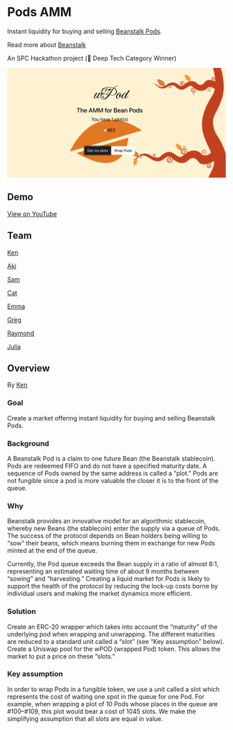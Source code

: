 # Pods AMM
Instant liquidity for buying and selling [Beanstalk Pods](https://bean.money/).

Read more about [Beanstalk](https://bean.money/docs/beanstalk.pdf)

An SPC Hackathon project (🥇 Deep Tech Category Winner)

![alt text](https://github.com/jw122/bean-pods/blob/main/public/screenshot-ui.png)

## Demo
[View on YouTube](https://youtu.be/HkYmaVIzVUs)


## Team
[Ken](https://twitter.com/kenadia)

[Aki](https://twitter.com/heyitaki)

[Sam](https://twitter.com/samclearman)

[Cat](https://twitter.com/0xcatwu)

[Emma](https://twitter.com/emmaytang)

[Greg](https://twitter.com/gkossakowski)

[Raymond](https://twitter.com/raymondzhong)

[Julia](https://twitter.com/thejuliawu)

## Overview
By [Ken](https://github.com/Kenadia)
### Goal

Create a market offering instant liquidity for buying and selling Beanstalk Pods.

### Background
A Beanstalk Pod is a claim to one future Bean (the Beanstalk stablecoin). Pods are redeemed FIFO and do not have a specified maturity date. A sequence of Pods owned by the same address is called a “plot.” Pods are not fungible since a pod is more valuable the closer it is to the front of the queue.

### Why
Beanstalk provides an innovative model for an algorithmic stablecoin, whereby new Beans (the stablecoin) enter the supply via a queue of Pods. The success of the protocol depends on Bean holders being willing to “sow” their beans, which means burning them in exchange for new Pods minted at the end of the queue.

Currently, the Pod queue exceeds the Bean supply in a ratio of almost 8:1, representing an estimated waiting time of about 9 months between “sowing” and “harvesting.” Creating a liquid market for Pods is likely to support the health of the protocol by reducing the lock-up costs borne by individual users and making the market dynamics more efficient.

### Solution
Create an ERC-20 wrapper which takes into account the “maturity” of the underlying pod when wrapping and unwrapping. The different maturities are reduced to a standard unit called a “slot” (see “Key assumption” below). Create a Uniswap pool for the wPOD (wrapped Pod) token. This allows the market to put a price on these “slots.”

### Key assumption
In order to wrap Pods in a fungible token, we use a unit called a slot which represents the cost of waiting one spot in the queue for one Pod. For example, when wrapping a plot of 10 Pods whose places in the queue are #100–#109, this plot would bear a cost of 1045 slots. We make the simplifying assumption that all slots are equal in value.
